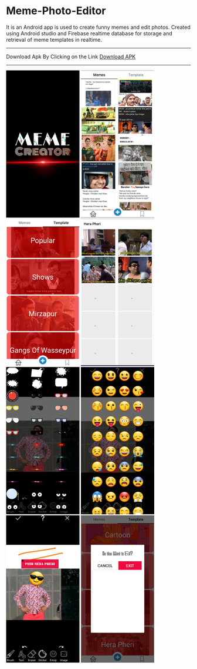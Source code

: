 # Meme-Photo-Editor


It is an Android app is used to create funny memes and edit photos. Created using Android studio and Firebase realtime database for storage and retrieval of meme templates in realtime.

********************************************************************************************************************************************************************************
Download Apk By Clicking on the Link
<a href="https://github.com/Mr-Ajay-Singh/Meme-Photo-Editor/releases/download/android/Meme-Photo_Editor.apk" target="_blank" >Download APK</a>
********************************************************************************************************************************************************************************

<span>
<img src="https://github.com/Mr-Ajay-Singh/Meme-Photo-Editor/blob/master/app/src/main/res/Meme/meme.jpg" width="200" height="400" />
<img src="https://github.com/Mr-Ajay-Singh/Meme-Photo-Editor/blob/master/app/src/main/res/Meme/meme2.jpg" width="200" height="400" />
<img src="https://github.com/Mr-Ajay-Singh/Meme-Photo-Editor/blob/master/app/src/main/res/Meme/meme3.jpg" width="200" height="400" />
<img src="https://github.com/Mr-Ajay-Singh/Meme-Photo-Editor/blob/master/app/src/main/res/Meme/meme4.jpg" width="200" height="400" />
<img src="https://github.com/Mr-Ajay-Singh/Meme-Photo-Editor/blob/master/app/src/main/res/Meme/meme5.jpg" width="200" height="400" />
<img src="https://github.com/Mr-Ajay-Singh/Meme-Photo-Editor/blob/master/app/src/main/res/Meme/meme6.jpg" width="200" height="400" />
<img src="https://github.com/Mr-Ajay-Singh/Meme-Photo-Editor/blob/master/app/src/main/res/Meme/meme7.jpg" width="200" height="400" />
<img src="https://github.com/Mr-Ajay-Singh/Meme-Photo-Editor/blob/master/app/src/main/res/Meme/meme8.jpg" width="200" height="400" />
</span>
